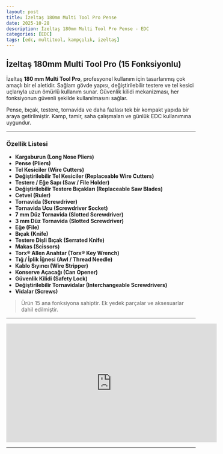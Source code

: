 ```yaml
---
layout: post
title: İzeltaş 180mm Multi Tool Pro Pense
date: 2025-10-28
description: İzeltaş 180mm Multi Tool Pro Pense - EDC
categories: [EDC]
tags: [edc, multitool, kampçılık, izeltaş]
---
```


## İzeltaş 180mm Multi Tool Pro (15 Fonksiyonlu)

İzeltaş **180 mm Multi Tool Pro**, profesyonel kullanım için tasarlanmış çok amaçlı bir el aletidir. Sağlam gövde yapısı, değiştirilebilir testere ve tel kesici uçlarıyla uzun ömürlü kullanım sunar. Güvenlik kilidi mekanizması, her fonksiyonun güvenli şekilde kullanılmasını sağlar.

Pense, bıçak, testere, tornavida ve daha fazlası tek bir kompakt yapıda bir araya getirilmiştir. Kamp, tamir, saha çalışmaları ve günlük EDC kullanımına uygundur.

---

### Özellik Listesi

- **Kargaburun (Long Nose Pliers)**
- **Pense (Pliers)**
- **Tel Kesiciler (Wire Cutters)**
- **Değiştirilebilir Tel Kesiciler (Replaceable Wire Cutters)**
- **Testere / Eğe Sapı (Saw / File Holder)**
- **Değiştirilebilir Testere Bıçakları (Replaceable Saw Blades)**
- **Cetvel (Ruler)**
- **Tornavida (Screwdriver)**
- **Tornavida Ucu (Screwdriver Socket)**
- **7 mm Düz Tornavida (Slotted Screwdriver)**
- **3 mm Düz Tornavida (Slotted Screwdriver)**
- **Eğe (File)**
- **Bıçak (Knife)**
- **Testere Dişli Bıçak (Serrated Knife)**
- **Makas (Scissors)**
- **Torx® Allen Anahtar (Torx® Key Wrench)**
- **Tığ / İplik İğnesi (Awl / Thread Needle)**
- **Kablo Sıyırıcı (Wire Stripper)**
- **Konserve Açacağı (Can Opener)**
- **Güvenlik Kilidi (Safety Lock)**
- **Değiştirilebilir Tornavidalar (Interchangeable Screwdrivers)**
- **Vidalar (Screws)**

> Ürün 15 ana fonksiyona sahiptir. Ek yedek parçalar ve aksesuarlar dahil edilmiştir.

---

<div class="w-full p-1 min-h-screen flex flex-row justify-center" style="aspect-ratio:16/9;">
  <iframe width="560" height="315" src="https://www.youtube.com/embed/67iM_9eRBkg?si=PHLGIyNP57U1LUac" title="İzeltaş Multi Tool Pro Tanıtımı" frameborder="0" allow="accelerometer; autoplay; clipboard-write; encrypted-media; gyroscope; picture-in-picture; web-share" referrerpolicy="strict-origin-when-cross-origin" allowfullscreen></iframe>
</div>

---
